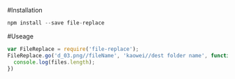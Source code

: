 #Installation

```javascript 
npm install --save file-replace
```

#Useage

```javascript 
var FileReplace = require('file-replace');
FileReplace.go('d_03.png//fileName', 'kaowei//dest folder name', function(files) {
  console.log(files.length);
})
```